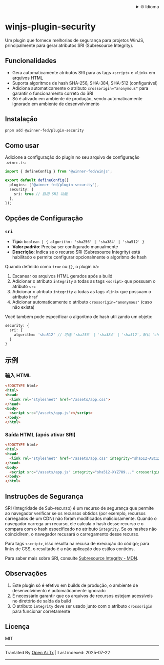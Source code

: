 <div align="right">
  <details>
    <summary >🌐 Idioma</summary>
    <div>
      <div align="center">
        <a href="https://openaitx.github.io/view.html?user=winjs-dev&project=winjs-plugin-security&lang=en">English</a>
        | <a href="https://openaitx.github.io/view.html?user=winjs-dev&project=winjs-plugin-security&lang=zh-CN">简体中文</a>
        | <a href="https://openaitx.github.io/view.html?user=winjs-dev&project=winjs-plugin-security&lang=zh-TW">繁體中文</a>
        | <a href="https://openaitx.github.io/view.html?user=winjs-dev&project=winjs-plugin-security&lang=ja">日本語</a>
        | <a href="https://openaitx.github.io/view.html?user=winjs-dev&project=winjs-plugin-security&lang=ko">한국어</a>
        | <a href="https://openaitx.github.io/view.html?user=winjs-dev&project=winjs-plugin-security&lang=hi">हिन्दी</a>
        | <a href="https://openaitx.github.io/view.html?user=winjs-dev&project=winjs-plugin-security&lang=th">ไทย</a>
        | <a href="https://openaitx.github.io/view.html?user=winjs-dev&project=winjs-plugin-security&lang=fr">Français</a>
        | <a href="https://openaitx.github.io/view.html?user=winjs-dev&project=winjs-plugin-security&lang=de">Deutsch</a>
        | <a href="https://openaitx.github.io/view.html?user=winjs-dev&project=winjs-plugin-security&lang=es">Español</a>
        | <a href="https://openaitx.github.io/view.html?user=winjs-dev&project=winjs-plugin-security&lang=it">Italiano</a>
        | <a href="https://openaitx.github.io/view.html?user=winjs-dev&project=winjs-plugin-security&lang=ru">Русский</a>
        | <a href="https://openaitx.github.io/view.html?user=winjs-dev&project=winjs-plugin-security&lang=pt">Português</a>
        | <a href="https://openaitx.github.io/view.html?user=winjs-dev&project=winjs-plugin-security&lang=nl">Nederlands</a>
        | <a href="https://openaitx.github.io/view.html?user=winjs-dev&project=winjs-plugin-security&lang=pl">Polski</a>
        | <a href="https://openaitx.github.io/view.html?user=winjs-dev&project=winjs-plugin-security&lang=ar">العربية</a>
        | <a href="https://openaitx.github.io/view.html?user=winjs-dev&project=winjs-plugin-security&lang=fa">فارسی</a>
        | <a href="https://openaitx.github.io/view.html?user=winjs-dev&project=winjs-plugin-security&lang=tr">Türkçe</a>
        | <a href="https://openaitx.github.io/view.html?user=winjs-dev&project=winjs-plugin-security&lang=vi">Tiếng Việt</a>
        | <a href="https://openaitx.github.io/view.html?user=winjs-dev&project=winjs-plugin-security&lang=id">Bahasa Indonesia</a>
      </div>
    </div>
  </details>
</div>

# winjs-plugin-security

Um plugin que fornece melhorias de segurança para projetos WinJS, principalmente para gerar atributos SRI (Subresource Integrity).

## Funcionalidades

- Gera automaticamente atributos SRI para as tags `<script>` e `<link>` em arquivos HTML
- Suporta algoritmos de hash SHA-256, SHA-384, SHA-512 (configurável)
- Adiciona automaticamente o atributo `crossorigin="anonymous"` para garantir o funcionamento correto do SRI
- Só é ativado em ambiente de produção, sendo automaticamente ignorado em ambiente de desenvolvimento

## Instalação


```bash
pnpm add @winner-fed/plugin-security
```
## Como usar

Adicione a configuração do plugin no seu arquivo de configuração `.winrc.ts`:


```typescript
import { defineConfig } from '@winner-fed/winjs';

export default defineConfig({
  plugins: ['@winner-fed/plugin-security'],
  security: {
    sri: true // 启用 SRI 功能
  },
});
```
## Opções de Configuração

### `sri`

- **Tipo**: `boolean | { algorithm: 'sha256' | 'sha384' | 'sha512' }`
- **Valor padrão**: Precisa ser configurado manualmente
- **Descrição**: Indica se o recurso SRI (Subresource Integrity) está habilitado e permite configurar opcionalmente o algoritmo de hash

Quando definido como `true` ou `{}`, o plugin irá:

1. Escanear os arquivos HTML gerados após a build
2. Adicionar o atributo `integrity` a todas as tags `<script>` que possuam o atributo `src`
3. Adicionar o atributo `integrity` a todas as tags `<link>` que possuam o atributo `href`
4. Adicionar automaticamente o atributo `crossorigin="anonymous"` (caso não exista)

Você também pode especificar o algoritmo de hash utilizando um objeto:


```typescript
security: {
  sri: {
    algorithm: 'sha512' // 可选 'sha256' | 'sha384' | 'sha512'，默认 'sha512'
  }
}
```

## 示例

### 输入 HTML

```html
<!DOCTYPE html>
<html>
<head>
  <link rel="stylesheet" href="/assets/app.css">
</head>
<body>
  <script src="/assets/app.js"></script>
</body>
</html>
```
### Saída HTML (após ativar SRI)


```html
<!DOCTYPE html>
<html>
<head>
  <link rel="stylesheet" href="/assets/app.css" integrity="sha512-ABC123..." crossorigin="anonymous">
</head>
<body>
  <script src="/assets/app.js" integrity="sha512-XYZ789..." crossorigin="anonymous"></script>
</body>
</html>
```
## Instruções de Segurança

SRI (Integridade de Sub-recurso) é um recurso de segurança que permite ao navegador verificar se os recursos obtidos (por exemplo, recursos carregados de um CDN) não foram modificados maliciosamente. Quando o navegador carrega um recurso, ele calcula o hash desse recurso e o compara com o hash especificado no atributo `integrity`. Se os hashes não coincidirem, o navegador recusará o carregamento desse recurso.

Para tags `<script>`, isso resulta na recusa de execução do código; para links de CSS, o resultado é a não aplicação dos estilos contidos.

Para saber mais sobre SRI, consulte [Subresource Integrity - MDN](https://developer.mozilla.org/zh-CN/docs/Web/Security/Subresource_Integrity).

## Observações

1. Este plugin só é efetivo em builds de produção, o ambiente de desenvolvimento é automaticamente ignorado
2. É necessário garantir que os arquivos de recursos estejam acessíveis no diretório de saída da build
3. O atributo `integrity` deve ser usado junto com o atributo `crossorigin` para funcionar corretamente

## Licença

MIT




---

Tranlated By [Open Ai Tx](https://github.com/OpenAiTx/OpenAiTx) | Last indexed: 2025-07-22

---